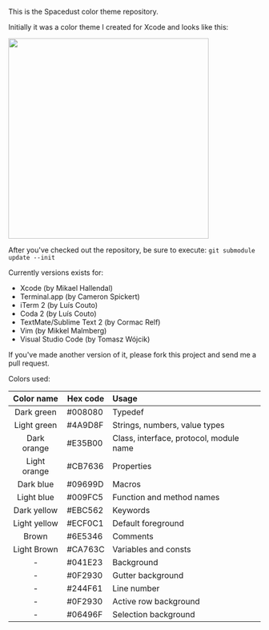 This is the Spacedust color theme repository.



Initially it was a color theme I created for Xcode and looks like this:

<img src="http://hallski.org/images/posts/spacedust-xcode-theme.png" width="400" ALT=""/>

After you've checked out the repository, be sure to execute:
`git submodule update --init` 

Currently versions exists for:

* Xcode (by Mikael Hallendal)
* Terminal.app (by Cameron Spickert)
* iTerm 2 (by Luís Couto)
* Coda 2 (by Luís Couto)
* TextMate/Sublime Text 2 (by Cormac Relf)
* Vim (by Mikkel Malmberg)
* Visual Studio Code (by Tomasz Wójcik)

If you've made another version of it, please fork this project and send me a pull request.

Colors used:

| Color name   | Hex code | Usage                                  |
| :----------: | -------- | :--------------------------------------|
| Dark green   | #008080  | Typedef
| Light green  | #4A9D8F  | Strings, numbers, value types
| Dark orange  | #E35B00  | Class, interface, protocol, module name
| Light orange | #CB7636  | Properties
| Dark blue    | #09699D  | Macros
| Light blue   | #009FC5  | Function and method names
| Dark yellow  | #EBC562  | Keywords
| Light yellow | #ECF0C1  | Default foreground
| Brown        | #6E5346  | Comments
| Light Brown  | #CA763C  | Variables and consts
| -            | #041E23  | Background
| -            | #0F2930  | Gutter background
| -            | #244F61  | Line number
| -            | #0F2930  | Active row background
| -            | #06496F  | Selection background
